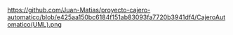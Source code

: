 https://github.com/Juan-Matias/proyecto-cajero-automatico/blob/e425aa150bc6184f151ab83093fa7720b3941df4/CajeroAutomatico(UML).png
